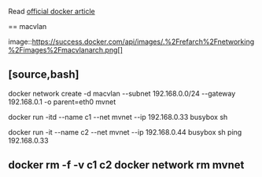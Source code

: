 
Read [official docker article](https://success.docker.com/article/networking)

== macvlan

image::https://success.docker.com/api/images/.%2Frefarch%2Fnetworking%2Fimages%2Fmacvlanarch.png[]

[source,bash]
----
docker network create -d macvlan --subnet 192.168.0.0/24 --gateway 192.168.0.1 -o parent=eth0 mvnet

docker run -itd --name c1 --net mvnet --ip 192.168.0.33 busybox sh

docker run -it --name c2 --net mvnet --ip 192.168.0.44 busybox sh
ping 192.168.0.33

docker rm -f -v c1 c2
docker network rm mvnet
----
